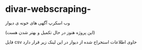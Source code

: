 # divar-webscraping-
وب اسکرپ آگهی های خونه ی دیوار 

(این پروژه هنوز در حال تکمیل و بهتر شدن هست)

فایل csv حاوی اطلاعات استخراج شده از دیوار در این لینک زیر قرار دارد 
